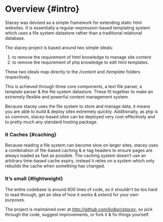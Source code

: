 Overview                   {#intro}
========

Stacey was devised as a simple framework for extending static html websites. It is essentially a regular-expression-based templating system which uses a file system datastore rather than a traditional relational database.

The stacey project is based around two simple ideals:

1.  to remove the requirement of html knowledge to manage site content
2.  to remove the requirement of php knowledge to edit html templates.

These two ideals map directly to the <em>/content</em> and <em>/template</em> folders respectively.

This is achieved through three core components, a text file parser, a template parser & the file system datastore. These fit together to make an extremely flexible and powerful content management system.

Because stacey uses the file system to store and manage data, it means you are able to build & deploy sites extremely quickly. Additionally, as php is so common, stacey-based sites can be deployed very cost-effectively and to pretty much any standard hosting package.


### It Caches                 {#caching}

Because reading a file system can become slow on larger sites, stacey uses a combination of file-based caching & e-tag headers to ensure pages are always loaded as fast as possible. The caching system doesn’t use an arbitrary time-based cache expiry, instead it relies on a system which only rebuilds the cache when something has changed.


### It’s small    {#lightweight}

The entire codebase is around 600 lines of code, so it shouldn’t be too hard to read through, get an idea of how it works & extend for your own purposes.

The project is maintained over at _<http://github.com/kolber/stacey>_, so pick through the code, suggest improvements, or fork it & fix things yourself.